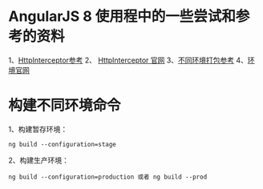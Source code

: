 # AngularJS 8 使用程中的一些尝试和参考的资料

1、[HttpInterceptor参考](https://jasonwatmore.com/post/2019/06/26/angular-8-basic-http-authentication-tutorial-example)
2、 [HttpInterceptor 官网](https://angular.io/guide/http#intercepting-requests-and-responses)
3、[不同环境打包参考](https://medium.com/@balramchavan/configure-and-build-angular-application-for-different-environments-7e94a3c0af23)
4、[环境官网](https://angular.io/guide/build)

# 构建不同环境命令

1、构建暂存环境：
```
ng build --configuration=stage
```
2、构建生产环境：
```
ng build --configuration=production 或者 ng build --prod
```